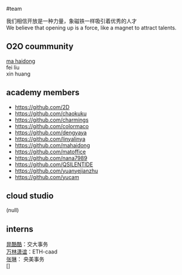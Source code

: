 #team   

我们相信开放是一种力量，象磁铁一样吸引着优秀的人才   
We believe that opening up is a force, like a magnet to attract talents.  

O2O coummunity
------
[ma haidong](http://www.ikuku.cn/name/7673)   
fei liu  
xin huang  

academy members
--------

* https://github.com/2D
* https://github.com/chaokuku  
* https://github.com/charmings  
* https://github.com/colormaco  
* https://github.com/dengyaya   
* https://github.com/linyalinya  
* https://github.com/mahaidong  
* https://github.com/matoffice  
* https://github.com/nana7989  
* https://github.com/QSILENTIDE  
* https://github.com/yuanyejianzhu  
* https://github.com/yucam  

cloud studio
-----
(null)  


interns
--------

[晁酷酷](http://www.ikuku.cn/name/9551)：交大事务  
[万林潇谊](http://www.ikuku.cn/name/9549)：ETH-caad  
[张琳](http://www.ikuku.cn/name/9555)： 央美事务  
[]
